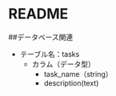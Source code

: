# README

##データベース関連

- テーブル名：tasks
    - カラム（データ型）
        - task_name（string）
        - description(text)